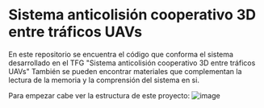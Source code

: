 # Sistema anticolisión cooperativo 3D entre tráficos UAVs

En este repositorio se encuentra el código que conforma el sistema desarrollado en el TFG "Sistema anticolisión cooperativo 3D entre tráficos UAVs"
También se pueden encontrar materiales que complementan la lectura de la memoria y la comprensión del sistema en si.

Para empezar cabe ver la estructura de este proyecto:
![image](https://github.com/Hector8AeroInge/TFG_Hector_Andres_Garcia_Felix/assets/114103584/6487752d-c8e2-4c7b-87d2-d271eb627ef8)



